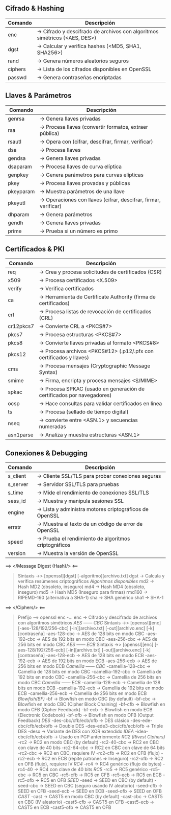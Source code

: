 
## Cifrado & Hashing
| Comando                           | Descripción                                                                   | 
|-----------------------------------|-------------------------------------------------------------------------------|
| enc                               | -> Cifrado y descifrado de archivos con algoritmos simétricos (<AES, DES>)    |
| dgst                              | -> Calcular y verifica hashes (<MD5, SHA1, SHA256>)                           |
| rand                              | -> Genera números aleatorios seguros                                          |
| ciphers                           | -> Lista de los cifrados disponibles en OpenSSL                               |
| passwd                            | -> Genera contraseñas encriptadas                                             |

## Llaves & Parámetros   
| Comando                           | Descripción                                                                   |                                          
|-----------------------------------|-------------------------------------------------------------------------------|
| genrsa                            | -> Genera llaves privadas <RSA>                                               |
| rsa                               | -> Procesa llaves <RSA> (convertir formatos, extraer pública)                 |
| rsautl                            | -> Opera con <RSA> (cifrar, descifrar, firmar, verificar)                     |
| dsa                               | -> Procesa llaves <DSA>                                                       |
| gendsa                            | -> Genera llaves privadas <DSA>                                               |
| dsaparam                          | -> Procesa llaves de curva elíptica                                           |
| genpkey                           | -> Genera parámetros para curvas elípticas                                    |
| pkey                              | -> Procesa llaves provadas y públicas                                         |
| pkeyparam                         | -> Muestra parámetros de una llave                                            |
| pkeyutl                           | -> Operaciones con llaves (cifrar, descifrar, firmar, verificar)              |
| dhparam                           | -> Genera parámetros <Diffie-Hellman>                                         |
| gendh                             | -> Genera llaves privadas <DH>                                                |
| prime                             | -> Prueba si un número es primo                                               |

## Certificados & PKI
| Comando                           | Descripción                                                                   |                                          
|-----------------------------------|-------------------------------------------------------------------------------|
| req                               | -> Crea y procesa solicitudes de certificados (CSR)                           |
| x509                              | -> Procesa certificados <X.509>                                               |
| verify                            | -> Verifica certificados                                                      |
| ca                                | -> Herramienta de Certificate Authority (firma de certificados)               |
| crl                               | -> Procesa listas de revocación de certificados (CRL)                         |
| cr12pkcs7                         | -> Convierte CRL a <PKCS#7>                                                   |
| pkcs7                             | -> Procesa estructuras <PKCS#7>                                               |
| pkcs8                             | -> Convierte llaves privadas al formato <PKCS#8>                              |
| pkcs12                            | -> Procesa archivos <PKCS#12> (.p12/.pfx con certificados y llaves)           |
| cms                               | -> Procesa mensajes <CMS> (Cryptographic Message Syntax)                      |
| smime                             | -> Firma, encripta y procesa mensajes <S/MIME>                                |
| spkac                             | -> Procesa SPKAC (usado en generación de certificados por navegadores)        |
| ocsp                              | -> Hace consultas <OCSP> para validar certificados en línea                   |
| ts                                | -> Procesa <timestamping> (sellado de tiempo digital)                         |
| nseq                              | -> convierte entre <ASN.1> y secuencias numeradas                             |
| asn1parse                         | -> Analiza y muestra estructuras <ASN.1>                                      |

## Conexiones & Debugging
| Comando                           | Descripción                                                                   |                                          
|-----------------------------------|-------------------------------------------------------------------------------|
| s_client                          | -> Cliente SSL/TLS para probar conexiones seguras                             |            
| s_server                          | -> Servidor SSL/TLS para pruebas                                              |
| s_time                            | -> Mide el rendimiento de conexiones SSL/TLS                                  |      
| sess_id                           | -> Muestra y manipula sesiones SSL                                            | 
| engine                            | -> Lista y administra motores criptográficos de OpenSSL                       |                 
| errstr                            | -> Muestra el texto de un código de error de OpenSSL                          |              
| speed                             | -> Prueba el rendimiento de algoritmos criptográficos                         |               
| version                           | -> Muestra la versión de OpenSSL                                              |

==> </Message Digest (Hash)/> <==
> Sintaxis ->> [openssl][dgst] [-algoritmo][archivo.txt]
dgst                                -> Calcula y verifica resúmenes criptográficos
*Algoritmos disponibles*
md2                                 -> Hash MD2 (obsoleto, inseguro)
md4                                 -> Hash MD4 (obsoleto, inseguro)
md5                                 -> Hash MD5 (Inseguro para firmas)
rmd160                              -> RIPEMD-160 (alternativa a SHA-1)
sha                                 -> SHA genérico
sha1                                -> SHA-1


==> </Ciphers/> <==
> Prefijo ==> openssl enc -...
enc                                 -> Cifrado y descifrado de archivos con algoritmos simétricos
*AES —— CBC*
> Sintaxis ->> [openssl][enc] [-aes-128/192/256-cbc] [-in][archivo.txt] [-out][archivo.enc] [-k][contraseña]
-aes-128-cbc                        -> AES de 128 bits en modo CBC
-aes-192-cbc                        -> AES de 192 bits en modo CBC
-aes-256-cbc                        -> AES de 256 bits en modo CBC
*AES —— ECB*
> Sintaxis ->> [openssl][enc] [-aes-128/192/256-ecb] [-in][archivo.txt] [-out][archivo.enc] [-k][contraseña]
-aes-128-ecb                        -> AES de 128 bits en modo ECB
-aes-192-ecb                        -> AES de 192 bits en modo ECB
-aes-256-ecb                        -> AES de 256 bits en modo ECB
*Camellia —— CBC*
-camellia-128-cbc                   -> Camellia de 128 bits en modo CBC
-camellia-192-cbc                   -> Camellia de 192 bits en modo CBC
-camellia-256-cbc                   -> Camellia de 256 bits en modo CBC
*Camellia —— ECB*
-camellia-128-ecb                   -> Camellia de 128 bits en modo ECB
-camellia-192-ecb                   -> Camellia de 192 bits en modo ECB
-camellia-256-ecb                   -> Camellia de 256 bits en modo ECB
*Blowfish(BF)*
-bf                                 -> Blowfish en modo CBC (by default)
-bf-cbc                             -> Blowfish en modo CBC (Cipher Block Chaining)
-bf-cfb                             -> Blowfish en modo CFB (Cipher Feedback)
-bf-ecb                             -> Blowfish en modo ECB (Electronic Codebook)
-bf-ofb                             -> Blowfish en modo OFB (Output Feedback)
*DES*
-des-cbc/cfb/ecb/ofb                -> DES clásico
-des-ede-cbc/cfb/ecb/ofb            -> Double DES
-des-ede3-cbc/cfb/ecb/ofb           -> Triple DES
-desx                               -> Variante de DES con XOR extendido
*IDEA*
-idea-cbc/cfb/ecb/ofb               -> Usado en PGP anteriormente
*RC2 (Rivest Ciphers)*
-rc2                                -> RC2 en modo CBC (by default)
-rc2-40-cbc                         -> RC2 en CBC con clave de 40 bits
-rc2-64-cbc                         -> RC2 en CBC con clave de 64 bits
-rc2-cbc                            -> RC2 en CBC, requiere IV
-rc2-cfb                            -> RC2 en CFB (flujo)
-rc2-ecb                            -> RC2 en ECB (repite patrones => Inseguro)
-rc2-ofb                            -> RC2 en OFB (flujo), requiere IV
*RC4*
-rc4                                -> RC4 genérico (flujo de bytes)
-rc4-40                             -> RC4 con clave de 40 bits
*RC5*
-rc5                                -> RC5 genérico
-rc5-cbc                            -> RC5 en CBC
-rc5-cfb                            -> RC5 en CFB
-rc5-ecb                            -> RC5 en ECB
-rc5-ofb                            -> RC5 en OFB
*SEED*
-seed                               -> SEED en CBC (by default)
-seed-cbc                           -> SEED en CBC (seguro usando IV aleatorio)
-seed-cfb                           -> SEED en CFB
-seed-ecb                           -> SEED en ECB
-seed-ofb                           -> SEED en OFB
*CAST*
-cast                               -> CAST5 en modo CBC (by default)
-cast-cbc                           -> CAST5 en CBC (IV aleatorio)
-cast5-cfb                          -> CAST5 en CFB
-cast5-ecb                          -> CAST5 en ECB
-cast5-ofb                          -> CAST5 en OFB